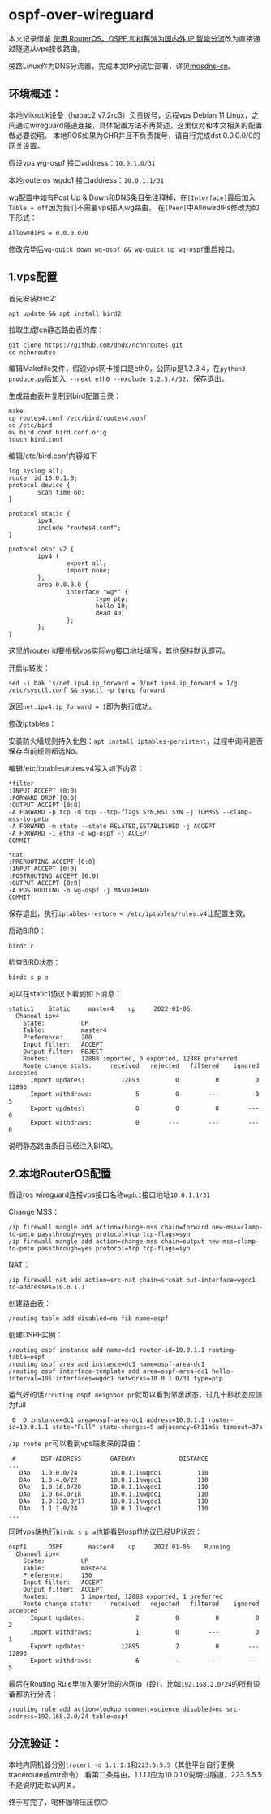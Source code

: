 # ospf-over-wireguard

本文记录借鉴 [使用 RouterOS，OSPF 和树莓派为国内外 IP 智能分流](https://idndx.com/use-routeros-ospf-and-raspberry-pi-to-create-split-routing-for-different-ip-ranges/)改为直接通过隧道从vps接收路由,

旁路Linux作为DNS分流器，完成本文IP分流后部署，详见[mosdns-cn](https://github.com/allanchen2019/mosdns-cn-debian-install)。

## 环境概述：

本地Mikrotik设备（hapac2 v7.2rc3）负责拨号，远程vps Debian 11 Linux，之间通过wireguard隧道连接，具体配置方法不再赘述，这里仅对和本文相关的配置做必要说明。
本地ROS如果为CHR并且不负责拨号，请自行完成dst 0.0.0.0/0的网关设置。

假设vps wg-ospf 接口address：`10.0.1.0/31`

本地routeros wgdc1 接口address：`10.0.1.1/31`

wg配置中如有Post Up & Down和DNS条目先注释掉，在`[Interface]`最后加入 `Table = off`因为我们不需要vps插入wg路由。
在`[Peer]`中AllowedIPs修改为如下形式：

`AllowedIPs = 0.0.0.0/0`

修改完毕后`wg-quick down wg-ospf && wg-quick up wg-ospf`重启接口。

## 1.vps配置

首先安装bird2:

`apt update && apt install bird2`

拉取生成!cn静态路由表的库：
```
git clone https://github.com/dndx/nchnroutes.git
cd nchnroutes
```
编辑Makefile文件，假设vps网卡接口是eth0，公网ip是1.2.3.4，在`python3 produce.py`后加入` --next eth0 --exclude 1.2.3.4/32`，保存退出。

生成路由表并复制到bird配置目录：
```
make
cp routes4.conf /etc/bird/routes4.conf
cd /etc/bird
mv bird.conf bird.conf.orig
touch bird.conf
```
编辑/etc/bird.conf内容如下
```
log syslog all;
router id 10.0.1.0;
protocol device {
        scan time 60;
}

protocol static {
        ipv4;
        include "routes4.conf";
}

protocol ospf v2 {
        ipv4 {
                export all;
                import none;
        };
        area 0.0.0.0 {
                interface "wg*" {
                        type ptp;
                        hello 10;
                        dead 40;
                };
        };
}
```
这里的router id要根据vps实际wg接口地址填写，其他保持默认即可。

开启ip转发：

`sed -i.bak 's/net.ipv4.ip_forward = 0/net.ipv4.ip_forward = 1/g' /etc/sysctl.conf && sysctl -p |grep forward`

返回`net.ipv4.ip_forward = 1`即为执行成功。

修改iptables：

安装防火墙规则持久化包：`apt install iptables-persistent`，过程中询问是否保存当前规则都选No。

编辑/etc/iptables/rules.v4写入如下内容：

```
*filter
:INPUT ACCEPT [0:0]
:FORWARD DROP [0:0]
:OUTPUT ACCEPT [0:0]
-A FORWARD -p tcp -m tcp --tcp-flags SYN,RST SYN -j TCPMSS --clamp-mss-to-pmtu
-A FORWARD -m state --state RELATED,ESTABLISHED -j ACCEPT
-A FORWARD -i eth0 -o wg-ospf -j ACCEPT
COMMIT

*nat
:PREROUTING ACCEPT [0:0]
:INPUT ACCEPT [0:0]
:POSTROUTING ACCEPT [0:0]
:OUTPUT ACCEPT [0:0]
-A POSTROUTING -o wg-ospf -j MASQUERADE
COMMIT
```
保存退出，执行`iptables-restore < /etc/iptables/rules.v4`让配置生效。

启动BIRD：

`birdc c`

检查BIRD状态：

`birdc s p a`

可以在static1协议下看到如下消息：

```
static1    Static     master4    up     2022-01-06
  Channel ipv4
    State:          UP
    Table:          master4
    Preference:     200
    Input filter:   ACCEPT
    Output filter:  REJECT
    Routes:         12888 imported, 0 exported, 12888 preferred
    Route change stats:     received   rejected   filtered    ignored   accepted
      Import updates:          12893          0          0          0      12893
      Import withdraws:            5          0        ---          0          5
      Export updates:              0          0          0        ---          0
      Export withdraws:            0        ---        ---        ---          0
```
说明静态路由条目已经注入BIRD。

## 2.本地RouterOS配置

假设ros wireguard连接vps接口名称`wgdc1`接口地址`10.0.1.1/31`

Change MSS：
```
/ip firewall mangle add action=change-mss chain=forward new-mss=clamp-to-pmtu passthrough=yes protocol=tcp tcp-flags=syn
/ip firewall mangle add action=change-mss chain=output new-mss=clamp-to-pmtu passthrough=yes protocol=tcp tcp-flags=syn
```
NAT：

`/ip firewall nat add action=src-nat chain=srcnat out-interface=wgdc1 to-addresses=10.0.1.1`

创建路由表：

`/routing table add disabled=no fib name=ospf`

创建OSPF实例：
```
/routing ospf instance add name=dc1 router-id=10.0.1.1 routing-table=ospf
/routing ospf area add instance=dc1 name=ospf-area-dc1
/routing ospf interface-template add area=ospf-area-dc1 hello-interval=10s interfaces=wgdc1 networks=10.0.1.0/31 type=ptp
```

运气好的话`/routing ospf neighbor pr`就可以看到邻居状态，过几十秒状态应该为full

` 0  D instance=dc1 area=ospf-area-dc1 address=10.0.1.1 router-id=10.0.1.1 state="Full" state-changes=5 adjacency=6h11m6s timeout=37s`

`/ip route pr`可以看到vps端发来的路由：

```
 #       DST-ADDRESS        GATEWAY            DISTANCE
...
   DAo   1.0.0.0/24         10.0.1.1%wgdc1          110
   DAo   1.0.4.0/22         10.0.1.1%wgdc1          110
   DAo   1.0.16.0/20        10.0.1.1%wgdc1          110
   DAo   1.0.64.0/18        10.0.1.1%wgdc1          110
   DAo   1.0.128.0/17       10.0.1.1%wgdc1          110
   DAo   1.1.1.0/24         10.0.1.1%wgdc1          110
...
```
同时vps端执行`birdc s p a`也能看到ospf1协议已经UP状态：
```
ospf1      OSPF       master4    up     2022-01-06    Running
  Channel ipv4
    State:          UP
    Table:          master4
    Preference:     150
    Input filter:   ACCEPT
    Output filter:  ACCEPT
    Routes:         1 imported, 12888 exported, 1 preferred
    Route change stats:     received   rejected   filtered    ignored   accepted
      Import updates:              2          0          0          0          2
      Import withdraws:            1          0        ---          0          1
      Export updates:          12895          2          0        ---      12893
      Export withdraws:            6        ---        ---        ---          5
```

最后在Routing Rule里加入要分流的内网ip（段），比如`192.168.2.0/24`的所有设备都执行分流：

`/routing rule add action=lookup comment=science disabled=no src-address=192.168.2.0/24 table=ospf`

## 分流验证：
本地内网机器分别`tracert -d 1.1.1.1`和`223.5.5.5`（其他平台自行更换traceroute或mtr命令）
看第二条路由，1.1.1.1应为10.0.1.0说明过隧道，223.5.5.5不是说明走默认网关。


终于写完了，喝杯咖啡压压惊:upside_down_face:
